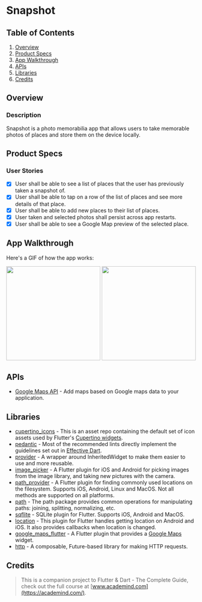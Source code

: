 # Snapshot

## Table of Contents
1. [Overview](#Overview)
2. [Product Specs](#Product-Specs)
3. [App Walkthrough](#App-Walkthrough)
4. [APIs](#APIs)
5. [Libraries](#Libraries)
6. [Credits](#Credits)

## Overview
### Description

Snapshot is a photo memorabilia app that allows users to take memorable photos of places and store them on the device locally.

## Product Specs
### User Stories

- [x] User shall be able to see a list of places that the user has previously taken a snapshot of.
- [x] User shall be able to tap on a row of the list of places and see more details of that place.
- [x] User shall be able to add new places to their list of places.
- [x] User taken and selected photos shall persist across app restarts.
- [x] User shall be able to see a Google Map preview of the selected place.

## App Walkthrough

Here's a GIF of how the app works:

<img src="https://github.com/py415/app-resources/blob/master/flutter/ios/flutter-ios-snapshot.gif" width=250>

<img src="https://github.com/py415/app-resources/blob/master/flutter/android/flutter-android-snapshot.gif" width=250>

## APIs

- [Google Maps API](https://developers.google.com/maps/documentation) - Add maps based on Google maps data to your application.

## Libraries

- [cupertino_icons](https://github.com/flutter/cupertino_icons) - This is an asset repo containing the default set of icon assets used by Flutter's [Cupertino widgets](https://github.com/flutter/flutter/tree/master/packages/flutter/lib/src/cupertino).
- [pedantic](https://github.com/dart-lang/pedantic) - Most of the recommended lints directly implement the guidelines set out in [Effective Dart](https://dart.dev/guides/language/effective-dart).
- [provider](https://github.com/rrousselGit/provider) - A wrapper around InheritedWidget to make them easier to use and more reusable.
- [image_picker](https://github.com/flutter/plugins/tree/master/packages/image_picker/image_picker) - A Flutter plugin for iOS and Android for picking images from the image library, and taking new pictures with the camera.
- [path_provider](https://github.com/flutter/plugins/tree/master/packages/path_provider/path_provider) - A Flutter plugin for finding commonly used locations on the filesystem. Supports iOS, Android, Linux and MacOS. Not all methods are supported on all platforms.
- [path](https://github.com/dart-lang/path) - The path package provides common operations for manipulating paths: joining, splitting, normalizing, etc.
- [sqflite](https://github.com/tekartik/sqflite) - SQLite plugin for Flutter. Supports iOS, Android and MacOS.
- [location](https://github.com/Lyokone/flutterlocation) - This plugin for Flutter handles getting location on Android and iOS. It also provides callbacks when location is changed.
- [google_maps_flutter](https://github.com/flutter/plugins/tree/master/packages/google_maps_flutter/google_maps_flutter) - A Flutter plugin that provides a [Google Maps](https://cloud.google.com/maps-platform/) widget.
- [http](https://github.com/dart-lang/http) - A composable, Future-based library for making HTTP requests.

## Credits

>This is a companion project to Flutter & Dart - The Complete Guide, check out the full course at [www.academind.com](https://academind.com/).